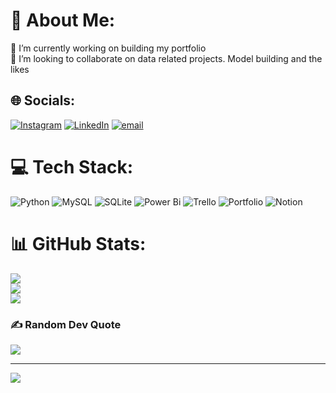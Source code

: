 # 💫 About Me:
🔭 I’m currently working on building my portfolio<br>👯 I’m looking to collaborate on data related projects. Model building and the likes


## 🌐 Socials:
[![Instagram](https://img.shields.io/badge/Instagram-%23E4405F.svg?logo=Instagram&logoColor=white)](https://instagram.com/@kamiii_samaaaa) [![LinkedIn](https://img.shields.io/badge/LinkedIn-%230077B5.svg?logo=linkedin&logoColor=white)](https://linkedin.com/in/kamiii) [![email](https://img.shields.io/badge/Email-D14836?logo=gmail&logoColor=white)](mailto:kristophardivine@gmail.com) 

# 💻 Tech Stack:
![Python](https://img.shields.io/badge/python-3670A0?style=for-the-badge&logo=python&logoColor=ffdd54) ![MySQL](https://img.shields.io/badge/mysql-4479A1.svg?style=for-the-badge&logo=mysql&logoColor=white) ![SQLite](https://img.shields.io/badge/sqlite-%2307405e.svg?style=for-the-badge&logo=sqlite&logoColor=white) ![Power Bi](https://img.shields.io/badge/power_bi-F2C811?style=for-the-badge&logo=powerbi&logoColor=black) ![Trello](https://img.shields.io/badge/Trello-%23026AA7.svg?style=for-the-badge&logo=Trello&logoColor=white) ![Portfolio](https://img.shields.io/badge/Portfolio-%23000000.svg?style=for-the-badge&logo=firefox&logoColor=#FF7139) ![Notion](https://img.shields.io/badge/Notion-%23000000.svg?style=for-the-badge&logo=notion&logoColor=white)
# 📊 GitHub Stats:
![](https://github-readme-stats.vercel.app/api?username=Kamii-Samaa&theme=tokyonight&hide_border=false&include_all_commits=true&count_private=true)<br/>
![](https://github-readme-streak-stats.herokuapp.com/?user=Kamii-Samaa&theme=tokyonight&hide_border=false)<br/>
![](https://github-readme-stats.vercel.app/api/top-langs/?username=Kamii-Samaa&theme=tokyonight&hide_border=false&include_all_commits=true&count_private=true&layout=compact)

### ✍️ Random Dev Quote
![](https://quotes-github-readme.vercel.app/api?type=horizontal&theme=radical)

---
[![](https://visitcount.itsvg.in/api?id=Kamii-Samaa&icon=0&color=0)](https://visitcount.itsvg.in)

<!-- Proudly created with GPRM ( https://gprm.itsvg.in ) -->
